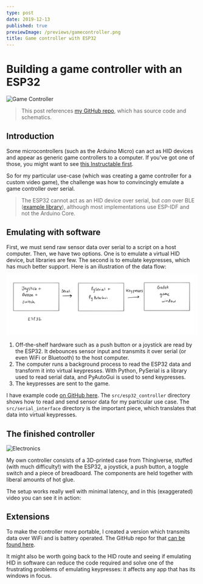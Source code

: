 ```yaml
---
type: post
date: 2019-12-13
published: true
previewImage: /previews/gamecontroller.png
title: Game controller with ESP32
---
```


# Building a game controller with an ESP32

![Game Controller](/previews/gamecontroller.png)

> This post references [my GitHub repo](https://github.com/sarimabbas/sarim-cs334/tree/master/2_interactive_devices/2_performance_device), which has source code and schematics.

## Introduction

Some microcontrollers (such as the Arduino Micro) can act as HID devices and appear as generic game controllers to a computer. If you've got one of those, you might want to see [this Instructable first](https://www.instructables.com/id/Arduino-LeonardoMicro-as-Game-ControllerJoystick/).

So for my particular use-case (which was creating a game controller for a custom video game), the challenge was how to convincingly emulate a game controller over serial.

> The ESP32 cannot act as an HID device over serial, but _can_ over BLE ([example library](https://github.com/wolfeidau/esp32-hid-joystick)), although most implementations use ESP-IDF and not the Arduino Core.

## Emulating with software

First, we must send raw sensor data over serial to a script on a host computer. Then, we have two options. One is to emulate a virtual HID device, but libraries are few. The second is to emulate keypresses, which has much better support. Here is an illustration of the data flow:

![Connections](./docs/connections.jpeg)

1. Off-the-shelf hardware such as a push button or a joystick are read by the ESP32. It debounces sensor input and transmits it over serial (or even WiFi or Bluetooth) to the host computer.
2. The computer runs a background process to read the ESP32 data and transform it into virtual keypresses. With Python, PySerial is a library used to read serial data, and PyAutoGui is used to send keypresses.
3. The keypresses are sent to the game.

I have example code [on GitHub here](https://github.com/sarimabbas/sarim-cs334/tree/master/2_interactive_devices/2_performance_device). The `src/esp32_controller` directory shows how to read and send sensor data for my particular use case. The `src/serial_interface` directory is the important piece, which translates that data into virtual keypresses.

## The finished controller

![Electronics](./docs/electronics.jpg)

My own controller consists of a 3D-printed case from Thingiverse, stuffed (with much difficulty!) with the ESP32, a joystick, a push button, a toggle switch and a piece of breadboard. The components are held together with liberal amounts of hot glue.

The setup works really well with minimal latency, and in this (exaggerated) video you can see it in action:

<YouTube src="https://www.youtube-nocookie.com/embed/MQxkPw-gNHw"/>

## Extensions

To make the controller more portable, I created a version which transmits data over WiFi and is battery operated. The GitHub repo for that [can be found here](https://github.com/sarimabbas/sarim-cs334/tree/master/3_going_wireless).

It might also be worth going back to the HID route and seeing if emulating HID in software can reduce the code required and solve one of the frustrating problems of emulating keypresses: it affects any app that has its windows in focus.
